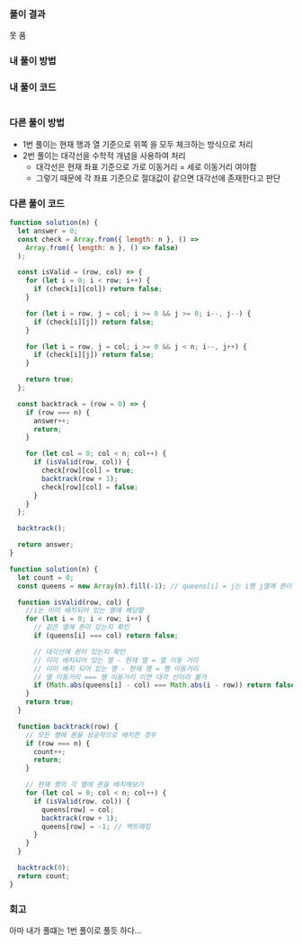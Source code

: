 ### 풀이 결과

못 품

### 내 풀이 방법

### 내 풀이 코드

```js

```

### 다른 풀이 방법

- 1번 풀이는 현재 행과 열 기준으로 위쪽 을 모두 체크하는 방식으로 처리
- 2번 풀이는 대각선을 수학적 개념을 사용하여 처리
  - 대각선은 현재 좌표 기준으로 가로 이동거리 = 세로 이동거리 여야함
  - 그렇기 때문에 각 좌표 기준으로 절대값이 같으면 대각선에 존재한다고 판단

### 다른 풀이 코드

```js
function solution(n) {
  let answer = 0;
  const check = Array.from({ length: n }, () =>
    Array.from({ length: n }, () => false)
  );

  const isValid = (row, col) => {
    for (let i = 0; i < row; i++) {
      if (check[i][col]) return false;
    }

    for (let i = row, j = col; i >= 0 && j >= 0; i--, j--) {
      if (check[i][j]) return false;
    }

    for (let i = row, j = col; i >= 0 && j < n; i--, j++) {
      if (check[i][j]) return false;
    }

    return true;
  };

  const backtrack = (row = 0) => {
    if (row === n) {
      answer++;
      return;
    }

    for (let col = 0; col < n; col++) {
      if (isValid(row, col)) {
        check[row][col] = true;
        backtrack(row + 1);
        check[row][col] = false;
      }
    }
  };

  backtrack();

  return answer;
}
```

```js
function solution(n) {
  let count = 0;
  const queens = new Array(n).fill(-1); // queens[i] = j는 i행 j열에 퀸이 있다는 의미

  function isValid(row, col) {
    //i는 이미 배치되어 있는 열에 해당함
    for (let i = 0; i < row; i++) {
      // 같은 열에 퀸이 있는지 확인
      if (queens[i] === col) return false;

      // 대각선에 퀸이 있는지 확인
      // 이미 배치되어 있는 열 - 현재 열 = 열 이동 거리
      // 이미 배치 되어 있는 행 - 현재 행 = 행 이동거리
      // 열 이동거리 === 행 이동거리 이면 대각 선이라 불가
      if (Math.abs(queens[i] - col) === Math.abs(i - row)) return false;
    }
    return true;
  }

  function backtrack(row) {
    // 모든 행에 퀸을 성공적으로 배치한 경우
    if (row === n) {
      count++;
      return;
    }

    // 현재 행의 각 열에 퀸을 배치해보기
    for (let col = 0; col < n; col++) {
      if (isValid(row, col)) {
        queens[row] = col;
        backtrack(row + 1);
        queens[row] = -1; // 백트래킹
      }
    }
  }

  backtrack(0);
  return count;
}
```

### 회고

아마 내가 풀떄는 1번 풀이로 풀듯 하다...
